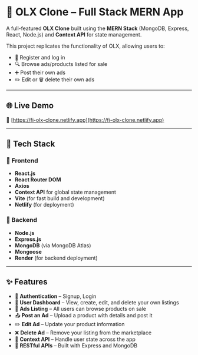 # 🛒 OLX Clone – Full Stack MERN App

A full-featured **OLX Clone** built using the **MERN Stack** (MongoDB, Express, React, Node.js) and **Context API** for state management.

This project replicates the functionality of OLX, allowing users to:
- 🧾 Register and log in
- 🔍 Browse ads/products listed for sale
- ➕ Post their own ads
- ✏️ Edit or 🗑️ delete their own ads

---

## 🌐 Live Demo

🔗 [https://fi-olx-clone.netlify.app](https://fi-olx-clone.netlify.app)

---

## 🚀 Tech Stack

### 🔹 Frontend
- **React.js**
- **React Router DOM**
- **Axios**
- **Context API** for global state management
- **Vite** (for fast build and development)
- **Netlify** (for deployment)

### 🔹 Backend
- **Node.js**
- **Express.js**
- **MongoDB** (via MongoDB Atlas)
- **Mongoose**
- **Render** (for backend deployment)

---

## ✨ Features

- 🔐 **Authentication** – Signup, Login 
- 👤 **User Dashboard** – View, create, edit, and delete your own listings
- 📢 **Ads Listing** – All users can browse products on sale
- 📤 **Post an Ad** – Upload a product with details and post it
- ✏️ **Edit Ad** – Update your product information
- ❌ **Delete Ad** – Remove your listing from the marketplace
- 🧠 **Context API** – Handle user state across the app
- 🔗 **RESTful APIs** – Built with Express and MongoDB
